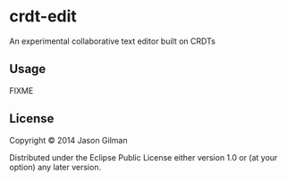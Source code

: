 # crdt-edit

An experimental collaborative text editor built on CRDTs

## Usage

FIXME

## License

Copyright © 2014 Jason Gilman

Distributed under the Eclipse Public License either version 1.0 or (at
your option) any later version.
